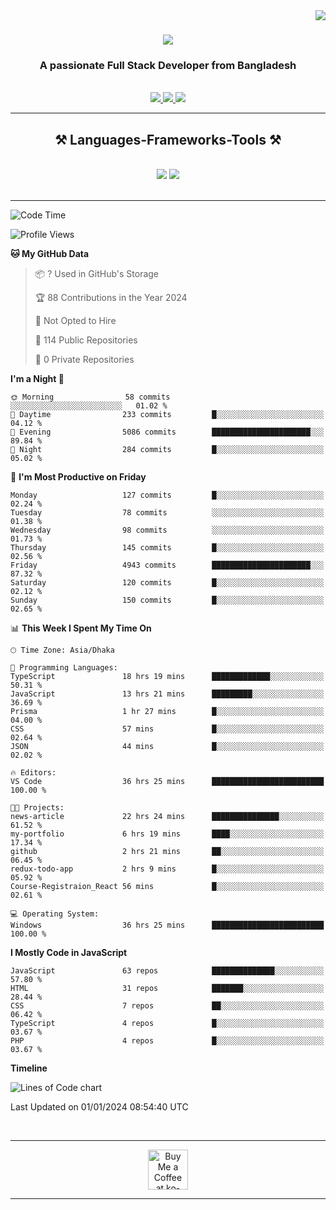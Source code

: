 <img align="right" src="https://visitor-badge.laobi.icu/badge?page_id=salesp07.salesp07" />

<h1 align="center">
    <img src="https://readme-typing-svg.herokuapp.com/?font=Righteous&size=35&center=true&vCenter=true&width=500&height=70&duration=4000&lines=Hi+There!+👋;+I'm+Sourav+Arefin;" />
</h1>

<h3 align="center">A passionate Full Stack Developer from Bangladesh</h3>

<br/>


 
<div align="center"> 
  <a href="mailto:khansourav58@gmail.com">
    <img src="https://img.shields.io/badge/Gmail-333333?style=for-the-badge&logo=gmail&logoColor=red" />
  </a>
  <a href="https://www.linkedin.com/in/sourav-arefin/" target="_blank">
    <img src="https://img.shields.io/badge/LinkedIn-0077B5?style=for-the-badge&logo=linkedin&logoColor=white" target="_blank" />
  </a>
  <a href="https://github.com/SouravArefin" target="_blank">
     <img src="https://img.shields.io/badge/Portfolio-FF5722?style=for-the-badge&logo=todoist&logoColor=white" target="_blank" /> <!-- sqlite, safari, google-chrome are other good icon options -->
  </a>
</div>

 <hr/>
 
<h2 align="center">⚒️ Languages-Frameworks-Tools ⚒️</h2>
<br/>
<div align="center">
    <img src="https://skillicons.dev/icons?i=react,bootstrap,mui,html,css,vscode,github,figma,tailwind,sass,git" />
    <img src="https://skillicons.dev/icons?i=nodejs,javascript,typescript,express,firebase,mongodb,nextjs,postgresql," /><br>
</div>

<br/>
<hr/>





<!--START_SECTION:waka-->
![Code Time](http://img.shields.io/badge/Code%20Time-37%20hrs%2027%20mins-blue)

![Profile Views](http://img.shields.io/badge/Profile%20Views-0-blue)

**🐱 My GitHub Data** 

> 📦 ? Used in GitHub's Storage 
 > 
> 🏆 88 Contributions in the Year 2024
 > 
> 🚫 Not Opted to Hire
 > 
> 📜 114 Public Repositories 
 > 
> 🔑 0 Private Repositories 
 > 
**I'm a Night 🦉** 

```text
🌞 Morning                58 commits          ░░░░░░░░░░░░░░░░░░░░░░░░░   01.02 % 
🌆 Daytime                233 commits         █░░░░░░░░░░░░░░░░░░░░░░░░   04.12 % 
🌃 Evening                5086 commits        ██████████████████████░░░   89.84 % 
🌙 Night                  284 commits         █░░░░░░░░░░░░░░░░░░░░░░░░   05.02 % 
```
📅 **I'm Most Productive on Friday** 

```text
Monday                   127 commits         █░░░░░░░░░░░░░░░░░░░░░░░░   02.24 % 
Tuesday                  78 commits          ░░░░░░░░░░░░░░░░░░░░░░░░░   01.38 % 
Wednesday                98 commits          ░░░░░░░░░░░░░░░░░░░░░░░░░   01.73 % 
Thursday                 145 commits         █░░░░░░░░░░░░░░░░░░░░░░░░   02.56 % 
Friday                   4943 commits        ██████████████████████░░░   87.32 % 
Saturday                 120 commits         █░░░░░░░░░░░░░░░░░░░░░░░░   02.12 % 
Sunday                   150 commits         █░░░░░░░░░░░░░░░░░░░░░░░░   02.65 % 
```


📊 **This Week I Spent My Time On** 

```text
🕑︎ Time Zone: Asia/Dhaka

💬 Programming Languages: 
TypeScript               18 hrs 19 mins      █████████████░░░░░░░░░░░░   50.31 % 
JavaScript               13 hrs 21 mins      █████████░░░░░░░░░░░░░░░░   36.69 % 
Prisma                   1 hr 27 mins        █░░░░░░░░░░░░░░░░░░░░░░░░   04.00 % 
CSS                      57 mins             █░░░░░░░░░░░░░░░░░░░░░░░░   02.64 % 
JSON                     44 mins             █░░░░░░░░░░░░░░░░░░░░░░░░   02.02 % 

🔥 Editors: 
VS Code                  36 hrs 25 mins      █████████████████████████   100.00 % 

🐱‍💻 Projects: 
news-article             22 hrs 24 mins      ███████████████░░░░░░░░░░   61.52 % 
my-portfolio             6 hrs 19 mins       ████░░░░░░░░░░░░░░░░░░░░░   17.34 % 
github                   2 hrs 21 mins       ██░░░░░░░░░░░░░░░░░░░░░░░   06.45 % 
redux-todo-app           2 hrs 9 mins        █░░░░░░░░░░░░░░░░░░░░░░░░   05.92 % 
Course-Registraion_React 56 mins             █░░░░░░░░░░░░░░░░░░░░░░░░   02.61 % 

💻 Operating System: 
Windows                  36 hrs 25 mins      █████████████████████████   100.00 % 
```

**I Mostly Code in JavaScript** 

```text
JavaScript               63 repos            ██████████████░░░░░░░░░░░   57.80 % 
HTML                     31 repos            ███████░░░░░░░░░░░░░░░░░░   28.44 % 
CSS                      7 repos             ██░░░░░░░░░░░░░░░░░░░░░░░   06.42 % 
TypeScript               4 repos             █░░░░░░░░░░░░░░░░░░░░░░░░   03.67 % 
PHP                      4 repos             █░░░░░░░░░░░░░░░░░░░░░░░░   03.67 % 
```



**Timeline**

![Lines of Code chart](https://raw.githubusercontent.com/SouravArefin/SouravArefin/main/assets/bar_graph.png)


 Last Updated on 01/01/2024 08:54:40 UTC
<!--END_SECTION:waka-->

<br/>
<hr/>
<div align="center">
<a href='https://ko-fi.com/V7V4RAK9C' target='_blank'><img height='64' style='border:0px;height:64px;' src='https://storage.ko-fi.com/cdn/kofi1.png?v=3' border='0' alt='Buy Me a Coffee at ko-fi.com' /></a>
</div>
<hr/>
